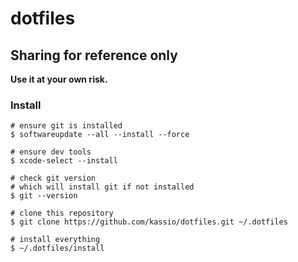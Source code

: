 # dotfiles

## Sharing for reference only

**Use it at your own risk.**

### Install

```console
# ensure git is installed
$ softwareupdate --all --install --force

# ensure dev tools
$ xcode-select --install

# check git version
# which will install git if not installed
$ git --version

# clone this repository
$ git clone https://github.com/kassio/dotfiles.git ~/.dotfiles

# install everything
$ ~/.dotfiles/install
```
